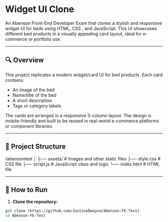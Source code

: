 # Widget UI Clone

An Abenson Front-End Developer Exam that clones a stylish and responsive widget UI for beds using HTML, CSS , and JavaScript. This UI showcases different bed products in a visually appealing card layout, ideal for e-commerce or portfolio use.

---

## 🔍 Overview

This project replicates a modern widget/card UI for bed products. Each card contains:
- An image of the bed
- Name/title of the bed
- A short description
- Tags or category labels

The cards are arranged in a responsive 3-column layout. The design is mobile-friendly and built to be reused in real-world e-commerce platforms or component libraries.

---

## 🧩 Project Structure

/abensontest
│
├── assets/              # Images and other static files
├── style.css            # CSS file
├── script.js            # JavaScript class and logic
└── index.html           # HTML file

---

## 🚀 How to Run

1. **Clone the repository:**

```bash
git clone (https://github.com/JustineDwayne/Abenson-FE-Test)
cd Abenson-FE-Test

